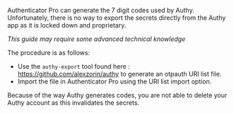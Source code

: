 Authenticator Pro can generate the 7 digit codes used by Authy. Unfortunately, there is no way to export the secrets directly from the Authy app as it is locked down and proprietary.

*This guide may require some advanced technical knowledge*

The procedure is as follows:

- Use the ``authy-export`` tool found here : https://github.com/alexzorin/authy to generate an otpauth URI list file.
- Import the file in Authenticator Pro using the URI list import option.

Because of the way Authy generates codes, you are not able to delete your Authy account as this invalidates the secrets.

